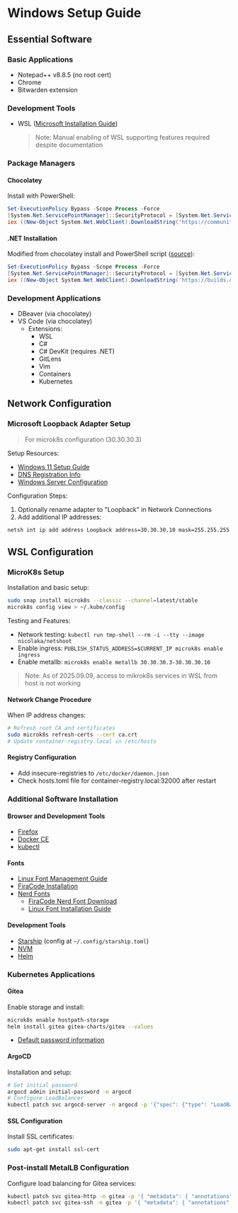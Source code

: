 # Windows Setup Guide

## Essential Software

### Basic Applications

- Notepad++ v8.8.5 (no root cert)
- Chrome
- Bitwarden extension

### Development Tools

- WSL ([Microsoft Installation Guide](https://learn.microsoft.com/en-us/windows/wsl/install))
  > Note: Manual enabling of WSL supporting features required despite documentation

### Package Managers

#### Chocolatey

Install with PowerShell:

```powershell
Set-ExecutionPolicy Bypass -Scope Process -Force
[System.Net.ServicePointManager]::SecurityProtocol = [System.Net.ServicePointManager]::SecurityProtocol -bor 3072
iex ((New-Object System.Net.WebClient).DownloadString('https://community.chocolatey.org/install.ps1'))
```

#### .NET Installation

Modified from chocolatey install and PowerShell script ([source](https://dotnet.microsoft.com/en-us/download/dotnet/scripts)):

```powershell
Set-ExecutionPolicy Bypass -Scope Process -Force
[System.Net.ServicePointManager]::SecurityProtocol = [System.Net.ServicePointManager]::SecurityProtocol -bor 3072
iex ((New-Object System.Net.WebClient).DownloadString('https://builds.dotnet.microsoft.com/dotnet/scripts/v1/dotnet-install.ps1'))
```

### Development Applications

- DBeaver (via chocolatey)
- VS Code (via chocolatey)
  - Extensions:
    - WSL
    - C#
    - C# DevKit (requires .NET)
    - GitLens
    - Vim
    - Containers
    - Kubernetes

## Network Configuration

### Microsoft Loopback Adapter Setup

> For microk8s configuration (30.30.30.3)

Setup Resources:

- [Windows 11 Setup Guide](https://www.linkedin.com/pulse/how-create-microsoft-loopback-adapter-windows-11-buddhika-wijesooriya-3mgle)
- [DNS Registration Info](https://learn.microsoft.com/en-us/answers/questions/344170/loopback-adapters-keep-getting-registered-in-dns-a)
- [Windows Server Configuration](https://docs.progress.com/bundle/loadmaster-technical-note-configuring-dsr-ltsf/page/Add-a-loopback-interface-on-Windows-Server-2012-2016-and-2019.html)

Configuration Steps:

1. Optionally rename adapter to "Loopback" in Network Connections
2. Add additional IP addresses:

```cmd
netsh int ip add address Loopback address=30.30.30.10 mask=255.255.255.0
```

## WSL Configuration

### MicroK8s Setup

Installation and basic setup:

```bash
sudo snap install microk8s --classic --channel=latest/stable
microk8s config view > ~/.kube/config
```

Testing and Features:

- Network testing: `kubectl run tmp-shell --rm -i --tty --image nicolaka/netshoot`
- Enable ingress: `PUBLISH_STATUS_ADDRESS=$CURRENT_IP microk8s enable ingress`
- Enable metallb: `microk8s enable metallb 30.30.30.3-30.30.30.10`

> Note: As of 2025.09.09, access to mikrok8s services in WSL from host is not working

#### Network Change Procedure

When IP address changes:

```bash
# Refresh root CA and certificates
sudo microk8s refresh-certs --cert ca.crt
# Update container-registry.local in /etc/hosts
```

#### Registry Configuration

- Add insecure-registries to `/etc/docker/daemon.json`
- Check hosts.toml file for container-registry.local:32000 after restart

### Additional Software Installation

#### Browser and Development Tools

- [Firefox](https://support.mozilla.org/en-US/kb/install-firefox-linux#w_install-firefox-deb-package-for-debian-based-distributions)
- [Docker CE](https://docs.docker.com/engine/install/ubuntu/)
- [kubectl](https://kubernetes.io/docs/tasks/tools/install-kubectl-linux/)

#### Fonts

- [Linux Font Management Guide](https://linuxconfig.org/how-to-install-and-manage-fonts-on-linux)
- [FiraCode Installation](https://github.com/tonsky/FiraCode/wiki/Linux-instructions#installing-with-a-package-manager)
- [Nerd Fonts](https://www.nerdfonts.com/)
  - [FiraCode Nerd Font Download](https://github.com/ryanoasis/nerd-fonts/releases/download/v3.4.0/FiraCode.zip)
  - [Linux Font Installation Guide](https://dev.to/pulkitsingh/install-nerd-fonts-or-any-fonts-easily-in-linux-2e3l)

#### Development Tools

- [Starship](https://starship.rs/) (config at `~/.config/starship.toml`)
- [NVM](https://github.com/nvm-sh/nvm?tab=readme-ov-file#install--update-script)
- [Helm](https://helm.sh/docs/intro/install/)

### Kubernetes Applications

#### Gitea

Enable storage and install:
```bash
microk8s enable hostpath-storage
helm install gitea gitea-charts/gitea --values
```

- [Default password information](https://gitea.com/gitea/helm-gitea#gitea)

#### ArgoCD

Installation and setup:

```bash
# Get initial password
argocd admin initial-password -n argocd
# Configure LoadBalancer
kubectl patch svc argocd-server -n argocd -p '{"spec": {"type": "LoadBalancer", "loadBalancerIP": "30.30.30.2"}}'
```

#### SSL Configuration

Install SSL certificates:

```bash
sudo apt-get install ssl-cert
```

### Post-install MetalLB Configuration

Configure load balancing for Gitea services:

```bash
kubectl patch svc gitea-http -n gitea -p '{ "metadata": { "annotations": { "metallb.io/allow-shared-ip": "gitea-30.30.30.3"}}, "spec": {"loadBalancerIP": "30.30.30.3"}}'
kubectl patch svc gitea-ssh -n gitea -p '{ "metadata": { "annotations": { "metallb.io/allow-shared-ip": "gitea-30.30.30.3"}}, "spec": {"loadBalancerIP": "30.30.30.3"}}'
```
